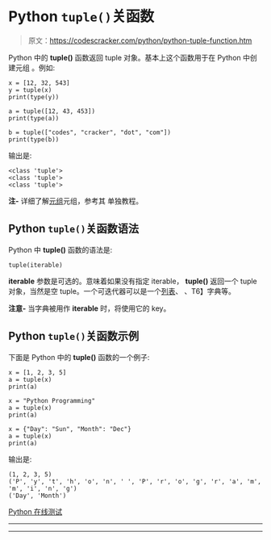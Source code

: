 # Python `tuple()`关函数

> 原文：<https://codescracker.com/python/python-tuple-function.htm>

Python 中的 **tuple()** 函数返回 tuple 对象。基本上这个函数用于在 Python 中创建元组 。例如:

```
x = [12, 32, 543]
y = tuple(x)
print(type(y))

a = tuple([12, 43, 453])
print(type(a))

b = tuple(["codes", "cracker", "dot", "com"])
print(type(b))
```

输出是:

```
<class 'tuple'>
<class 'tuple'>
<class 'tuple'>
```

**注-** 详细了解[元组](/python/python-tuples.htm)元组，参考其 单独教程。

## Python `tuple()`关函数语法

Python 中 **tuple()** 函数的语法是:

```
tuple(iterable)
```

**iterable** 参数是可选的。意味着如果没有指定 iterable， **tuple()** 返回一个 tuple 对象，当然是空 tuple。一个可迭代器可以是一个[列表](/python/python-lists.htm)、 、T6】字典等。

**注意-** 当字典被用作 **iterable** 时，将使用它的 key。

## Python `tuple()`关函数示例

下面是 Python 中的 **tuple()** 函数的一个例子:

```
x = [1, 2, 3, 5]
a = tuple(x)
print(a)

x = "Python Programming"
a = tuple(x)
print(a)

x = {"Day": "Sun", "Month": "Dec"}
a = tuple(x)
print(a)
```

输出是:

```
(1, 2, 3, 5)
('P', 'y', 't', 'h', 'o', 'n', ' ', 'P', 'r', 'o', 'g', 'r', 'a', 'm', 'm', 'i', 'n', 'g')
('Day', 'Month')
```

[Python 在线测试](/exam/showtest.php?subid=10)

* * *

* * *
